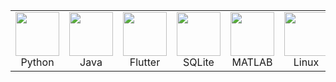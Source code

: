 <table align="center" cellspacing="20" cellpadding="0" border="0">
  <tr>
    <td align="center" style="background:transparent;">
      <img src="https://cdn.jsdelivr.net/gh/devicons/devicon@latest/icons/python/python-original.svg" width="70" /><br>Python
    </td>
    <td align="center" style="background:transparent;">
      <img src="https://cdn.jsdelivr.net/gh/devicons/devicon@latest/icons/java/java-original.svg" width="70" /><br>Java
    </td>
    <td align="center" style="background:transparent;">
      <img src="https://cdn.jsdelivr.net/gh/devicons/devicon@latest/icons/flutter/flutter-original.svg" width="70" /><br>Flutter
    </td>
    <td align="center" style="background:transparent;">
      <img src="https://cdn.jsdelivr.net/gh/devicons/devicon@latest/icons/sqlite/sqlite-original.svg" width="70" /><br>SQLite
    </td>
    <td align="center" style="background:transparent;">
      <img src="https://cdn.jsdelivr.net/gh/devicons/devicon@latest/icons/matlab/matlab-original.svg" width="70" /><br>MATLAB
    </td>
    <td align="center" style="background:transparent;">
      <img src="https://cdn.jsdelivr.net/gh/devicons/devicon@latest/icons/linux/linux-original.svg" width="70" /><br>Linux
    </td>
    <td align="center" style="background:transparent;">
      <img src="https://skillicons.dev/icons?i=dotnet" width="70" /><br>.NET
    </td>
    <td align="center" style="background:transparent;">
      <img src="https://cdn.jsdelivr.net/gh/devicons/devicon@latest/icons/microsoftsqlserver/microsoftsqlserver-original.svg" width="70" /><br>MSSQL
    </td>
    <td align="center" style="background:transparent;">
      <img src="https://cdn.jsdelivr.net/gh/devicons/devicon@latest/icons/cplusplus/cplusplus-original.svg" width="70" /><br>C++
    </td>
  </tr>
